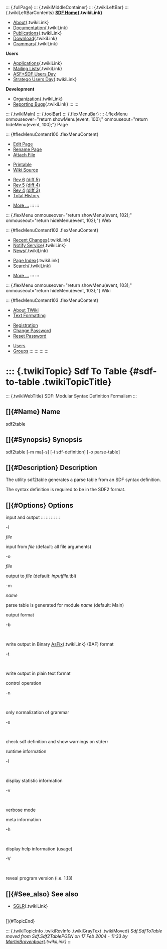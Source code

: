 ::: {.fullPage}
::: {.twikiMiddleContainer}
::: {.twikiLeftBar}
::: {.twikiLeftBarContents}
**[SDF Home](WebHome){.twikiLink}**

-   [About](SdfLanguage){.twikiLink}
-   [Documentation](SdfDocumentation){.twikiLink}
-   [Publications](SdfPublications){.twikiLink}
-   [Download](SdfSoftware){.twikiLink}
-   [Grammars](SdfGrammars){.twikiLink}

**Users**

-   [Applications](SdfApplications){.twikiLink}
-   [Mailing Lists](MailingList){.twikiLink}
-   [ASF+SDF Users
    Day](http://www.cwi.nl/htbin/sen1/twiki/bin/view/SEN1/ASFSDFUsersDay)
-   [Stratego Users Day](../Stratego/StrategoUsersDay){.twikiLink}

**Development**

-   [Organization](SdfDevelopment){.twikiLink}
-   [Reporting Bugs](SdfBugs){.twikiLink}
:::
:::

::: {.twikiMain}
::: {.toolBar}
::: {.flexMenuBar}
::: {.flexMenu onmouseover="return showMenu(event, 100);" onmouseout="return hideMenu(event, 100);"}
Page

::: {#flexMenuContent100 .flexMenuContent}
-   [Edit
    Page](http://www.program-transformation.org/edit/SdfBackup/SdfToTable?t=1536827743)
-   [Rename
    Page](http://www.program-transformation.org/rename/SdfBackup/SdfToTable)
-   [Attach
    File](http://www.program-transformation.org/attach/SdfBackup/SdfToTable)

<!-- -->

-   [Printable](http://www.program-transformation.org/view/SdfBackup/SdfToTable?skin=print.pattern)
-   [Wiki
    Source](http://www.program-transformation.org/view/SdfBackup/SdfToTable?skin=text&raw=on&contenttype=text/plain)

<!-- -->

-   [Rev
    6](http://www.program-transformation.org/view/SdfBackup/SdfToTable?rev=1.6)
    [(diff 5)](http://www.program-transformation.org/rdiff/SdfBackup/SdfToTable?rev1=1.6&rev2=1.5)
-   [Rev
    5](http://www.program-transformation.org/view/SdfBackup/SdfToTable?rev=1.5)
    [(diff 4)](http://www.program-transformation.org/rdiff/SdfBackup/SdfToTable?rev1=1.5&rev2=1.4)
-   [Rev
    4](http://www.program-transformation.org/view/SdfBackup/SdfToTable?rev=1.4)
    [(diff 3)](http://www.program-transformation.org/rdiff/SdfBackup/SdfToTable?rev1=1.4&rev2=1.3)
-   [Total
    History](http://www.program-transformation.org/rdiff/SdfBackup/SdfToTable)

<!-- -->

-   [More
    \...](http://www.program-transformation.org/oops/SdfBackup/SdfToTable?template=oopsmore&param1=1.6&param2=1.6)
:::
:::

::: {.flexMenu onmouseover="return showMenu(event, 102);" onmouseout="return hideMenu(event, 102);"}
Web

::: {#flexMenuContent102 .flexMenuContent}
-   [Recent Changes](WebChanges){.twikiLink}
-   [Notify Service](WebNotify){.twikiLink}
-   [News](WebNews){.twikiLink}

<!-- -->

-   [Page Index](WebIndex){.twikiLink}
-   [Search](WebSearch){.twikiLink}

<!-- -->

-   [More
    \...](http://www.program-transformation.org/oops/SdfBackup/SdfToTable?template=oopsmore&param1=1.6&param2=1.6)
:::
:::

::: {.flexMenu onmouseover="return showMenu(event, 103);" onmouseout="return hideMenu(event, 103);"}
Wiki

::: {#flexMenuContent103 .flexMenuContent}
-   [About
    TWiki](http://www.program-transformation.org/view/TWiki/WebHome)
-   [Text
    Formatting](http://www.program-transformation.org/view/TWiki/TextFormattingRules)

<!-- -->

-   [Registration](http://www.program-transformation.org/view/TWiki/TWikiRegistration)
-   [Change
    Password](http://www.program-transformation.org/view/TWiki/ChangePassword)
-   [Reset
    Password](http://www.program-transformation.org/view/TWiki/ResetPassword)

<!-- -->

-   [Users](http://www.program-transformation.org/view/Main/TWikiUsers)
-   [Groups](http://www.program-transformation.org/view/Main/TWikiGroups)
:::
:::
:::
:::

::: {.twikiTopic}
Sdf To Table {#sdf-to-table .twikiTopicTitle}
============

::: {.twikiWebTitle}
SDF: Modular Syntax Definition Formalism
:::

[]{#Name} Name
--------------

sdf2table

[]{#Synopsis} Synopsis
----------------------

sdf2table \[-m ma\[-s\] \[-i sdf-definition\] \[-o parse-table\]

[]{#Description} Description
----------------------------

The utility sdf2table generates a parse table from an SDF syntax
definition.

The syntax definition is required to be in the SDF2 format.

[]{#Options} Options
--------------------

input and output
:::
:::
:::
:::

-i

*file*

input from *file* (default: all file arguments)

-o

*file*

output to *file* (default: *inputfile*.tbl)

-m

*name*

parse table is generated for module *name* (default: Main)

output format

-b

 

write output in Binary [AsFix](../Tools/AsFix){.twikiLink} (BAF) format

-t

 

write output in plain text format

control operation

-n

 

only normalization of grammar

-s

 

check sdf definition and show warnings on stderr

runtime information

-l

 

display statistic information

-v

 

verbose mode

meta information

-h

 

display help information (usage)

-V

 

reveal program version (i.e. 1.13)

[]{#See_also} See also
----------------------

-   [SGLR](SGLR){.twikiLink}

\
[]{#TopicEnd}

::: {.twikiTopicInfo .twikiRevInfo .twikiGrayText .twikiMoved}
*Sdf.SdfToTable moved from Sdf.Sdf2TablePGEN on 17 Feb 2004 - 11:33 by
[MartinBravenboer](../Main/MartinBravenboer){.twikiLink}*
:::
